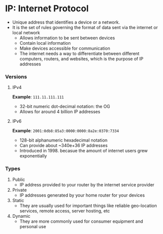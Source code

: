 # IP: Internet Protocol

- Unique address that identifies a device or a network.
- It is the set of rules governing the format of data sent via the internet or local network
  - Allows information to be sent between devices
  - Contain local information
  - Make devices accessible for communication
  - The internet needs a way to differentiate between different computers, routers, and websites, which is the purpose of IP addresses

### Versions

1. IPv4

   **Example**: `111.11.111.111`

   - 32-bit numeric dot-decimal notation: the OG
   - Allows for around 4 billion IP addresses

2. IPv6

   **Example**: `2001:0db8:85a3:0000:0000:8a2e:0370:7334`

   - 128-bit alphanumeric hexadecimal notation
   - Can provide about ~340e+36 IP addresses
   - Introduced in 1998. becasue the amount of internet users grew exponentially

### Types

1. Public
   - IP address provided to your router by the internet service provider
2. Private
   - IP addresses generated by your home router for your devices
3. Static
   - They are usually used for important things like reliable geo-location services, remote access, server hosting, etc
4. Dynamic
   - They are more commonly used for consumer equipment and personal use

